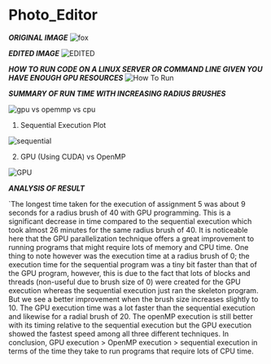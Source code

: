 # Photo_Editor

_**ORIGINAL IMAGE**_
![fox](https://user-images.githubusercontent.com/36754815/108548953-85d8e600-72ba-11eb-9466-b5894fae78dd.jpg)

**_EDITED IMAGE_**
![EDITED](https://user-images.githubusercontent.com/36754815/108549040-a4d77800-72ba-11eb-9ef1-9e0ccd7f2d7b.jpg)

**_HOW TO RUN CODE ON A LINUX SERVER OR COMMAND LINE GIVEN YOU HAVE ENOUGH GPU RESOURCES_**
![How To Run](https://user-images.githubusercontent.com/36754815/209846438-37c1c86d-3e9b-43b7-9451-ab531924d2bd.png)

**_SUMMARY OF RUN TIME WITH INCREASING RADIUS BRUSHES_**

![gpu vs opemmp vs cpu](https://user-images.githubusercontent.com/36754815/108547399-6b9e0880-72b8-11eb-92d5-922593e53530.PNG)

1. Sequential Execution Plot

![sequential](https://user-images.githubusercontent.com/36754815/108547576-a7d16900-72b8-11eb-96a4-3f0d8b8fbbfc.PNG)

2. GPU (Using CUDA) vs OpenMP

![GPU](https://user-images.githubusercontent.com/36754815/108547715-db13f800-72b8-11eb-8827-1e36c6019068.PNG)

**_ANALYSIS OF RESULT_**

`The longest time taken for the execution of assignment 5 was about 9 seconds for a radius brush of 40 with GPU programming. This is a significant decrease in time compared to the sequential execution which took almost 26 minutes for the same radius brush of 40. It is noticeable here that the GPU parallelization technique offers a great improvement to running programs that might require lots of memory and CPU time. One thing to note however was the execution time at a radius brush of 0; the execution time for the sequential program was a tiny bit faster than that of the GPU program, however, this is due to the fact that lots of blocks and threads (non-useful due to brush size of 0) were created for the GPU execution whereas the sequential execution just ran the skeleton program. But we see a better improvement when the brush size increases slightly to 10. The GPU execution time was a lot faster than the sequential execution and likewise for a radial brush of 20. The openMP execution is still better with its timing relative to the sequential execution but the GPU execution showed the fastest speed among all three different techniques. In conclusion, GPU execution > OpenMP execution > sequential execution in terms of the time they take to run programs that require lots of CPU time.
